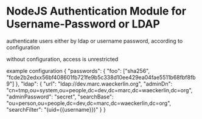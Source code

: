 # NodeJS Authentication Module for Username-Password or LDAP

authenticate users either by ldap or username password, according to configuration

without configuration, access is unrestricted

example configuration
        {
          "passwords": {
            "foo": ["sha256", "fcde2b2edxx56bf408601fb721fe9b5c338d10ee429ea04fae5511b68fbf8fb9"]
          },
          "ldap": {
            "url": "ldap://dev.marc.waeckerlin.org",
            "adminDn": "cn=tmp,ou=system,ou=people,dc=dev,dc=marc,dc=waeckerlin,dc=org",
            "adminPassword": "secret",
            "searchBase": "ou=person,ou=people,dc=dev,dc=marc,dc=waeckerlin,dc=org",
            "searchFilter": "(uid={{username}})"
          }
        }

